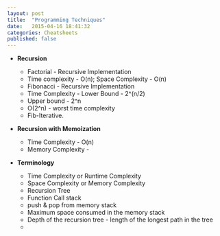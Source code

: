 ```yaml
---
layout: post
title:  "Programming Techniques"
date:   2015-04-16 18:41:32
categories: Cheatsheets
published: false
---
```


* __Recursion__
  * Factorial - Recursive Implementation
  * Time complexity - O(n); Space Complexity - O(n)
  * Fibonacci - Recursive Implementation
  * Time Complexity - Lower Bound - 2^(n/2)
  * Upper bound - 2^n
  * O(2^n) - worst time complexity
  * Fib-Iterative.

* __Recursion with Memoization__
  * Time Complexity - O(n)
  * Memory Complexity - 

* __Terminology__
  * Time Complexity or Runtime Complexity
  * Space Complexity or Memory Complexity
  * Recursion Tree
  * Function Call stack
  * push & pop from memory stack
  * Maximum space consumed in the memory stack
  * Depth of the recursion tree - length of the longest path in the tree
  * 